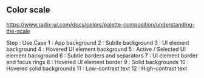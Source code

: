 ## Color scale

https://www.radix-ui.com/docs/colors/palette-composition/understanding-the-scale

Step : Use Case
1 : App background
2 : Subtle background
3 : UI element background
4 : Hovered UI element background
5 : Active / Selected UI element background
6 : Subtle borders and separators
7 : UI element border and focus rings
8 : Hovered UI element border
9 : Solid backgrounds
10 : Hovered solid backgrounds
11 : Low-contrast text
12 : High-contrast text
